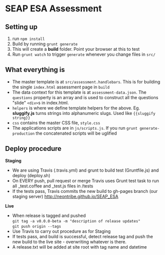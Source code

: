 # SEAP ESA Assessment

## Setting up

1. run `npm install`
2. Build by running `grunt generate`
3. This will create a **build** folder. Point your browser at this to test
4. Run `grunt watch` to trigger `generate` whenever you change files in `src/`

## What everything is

* The master template is at `src/assessment.handlebars`. This is for building the single `index.html` assessment page in `build`
* The data context for this template is at `assessment-data.json`. The `questions` property is an array and is used to construct all the questions "slide" `<div>`s in index.html.
* `helpers` is where we define template helpers for the above. Eg. **sluggify.js** turns strings into alphanumeric slugs. Used like `{{sluggify string}}`
* `css` contains the master CSS file, `style.css`
* The applications scripts are in `js/scripts.js`. If you run `grunt generate-production` the concatenated scripts will be uglified

## Deploy procedure

__Staging__
* We are using Travis (.travis.yml) and grunt to build test (Gruntfile.js) and deploy (deploy.sh)
* On EVERY push, pull request or merge Travis uses Grunt test task to run all _test.coffee and _test.js files in /tests
* If the tests pass, Travis commits the new build to gh-pages branch (our staging server) http://neontribe.github.io/SEAP_ESA

__Live__  
* When release is tagged and pushed  
`git tag -a v0.0.0-beta -m "description of release updates"`  
`git push origin --tags`  
* Use Travis to carry out procedure as for Staging
* If tests pass, and build is successful, detect release tag and push the new build to the live site - overwriting whatever is there.
* A release.txt will be added at site root with tag name and datetime

